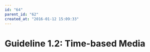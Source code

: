 ```yaml
---
id: "64"
parent_id: "62"
created_at: "2016-01-12 15:09:33"
---
```


# Guideline 1.2: Time-based Media